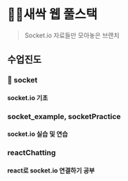 # 👩‍💻새싹 웹 풀스택

> Socket.io 자료들만 모아놓은 브랜치

## 수업진도
### 📖 socket 
#### socket.io 기초

### socket_example, socketPractice
#### socket.io 실습 및 연습

### reactChatting
#### react로 socket.io 연결하기 공부

